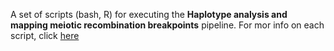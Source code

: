A set of scripts (bash, R) for executing the **Haplotype analysis and mapping meiotic recombination breakpoints** pipeline. For mor info on each script, click [here](https://github.com/mattsada/sspipe/blob/master/03-phasing%20pipeline/README.md)